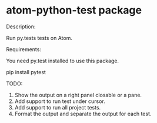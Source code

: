 # atom-python-test package

Description:

Run py.tests tests on Atom.

Requirements:

You need py.test installed to use this package.

pip install pytest

TODO:

1) Show the output on a right panel closable or a pane.
2) Add support to run test under cursor.
3) Add support to run all project tests.
4) Format the output and separate the output for each test.
